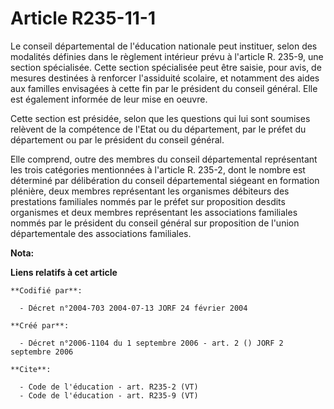 # Article R235-11-1

Le conseil départemental de l'éducation nationale peut instituer, selon des modalités définies dans le règlement intérieur
prévu à l'article R. 235-9, une section spécialisée. Cette section spécialisée peut être saisie, pour avis, de mesures
destinées à renforcer l'assiduité scolaire, et notamment des aides aux familles envisagées à cette fin par le président du
conseil général. Elle est également informée de leur mise en oeuvre. 

Cette section est présidée, selon que les questions qui lui sont soumises relèvent de la compétence de l'Etat ou du
département, par le préfet du département ou par le président du conseil général. 

Elle comprend, outre des membres du conseil départemental représentant les trois catégories mentionnées à l'article R. 235-2,
dont le nombre est déterminé par délibération du conseil départemental siégeant en formation plénière, deux membres
représentant les organismes débiteurs des prestations familiales nommés par le préfet sur proposition desdits organismes et
deux membres représentant les associations familiales nommés par le président du conseil général sur proposition de l'union
départementale des associations familiales.

**Nota:**



**Liens relatifs à cet article**

	**Codifié par**:

	  - Décret n°2004-703 2004-07-13 JORF 24 février 2004

	**Créé par**:

	  - Décret n°2006-1104 du 1 septembre 2006 - art. 2 () JORF 2 septembre 2006

	**Cite**:

	  - Code de l'éducation - art. R235-2 (VT)
	  - Code de l'éducation - art. R235-9 (VT)
